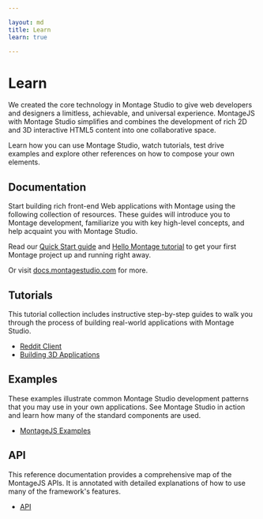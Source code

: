 ```yaml
---

layout: md
title: Learn
learn: true

---
```


# Learn

We created the core technology in Montage Studio to give web developers and designers a limitless, achievable, and universal experience. MontageJS with Montage Studio simplifies and combines the development of rich 2D and 3D interactive HTML5 content into one collaborative space. 

Learn how you can use Montage Studio, watch tutorials, test drive examples and explore other references on how to compose your own elements.


## Documentation

Start building rich front-end Web applications with Montage using the following collection of resources. These guides will introduce you to Montage development, familiarize you with key high-level concepts, and help acquaint you with Montage Studio.

Read our [Quick Start guide](http://docs.montagestudio.com/montagejs/montagejs-setup.html) and [Hello Montage tutorial](http://docs.montagestudio.com/montagejs/hello-montagejs.html) to get your first Montage project up and running right away.

Or visit [docs.montagestudio.com](http://docs.montagestudio.com) for more.


## Tutorials

This tutorial collection includes instructive step-by-step guides to walk you through the process of building real-world applications with Montage Studio.

* [Reddit Client](http://docs.montagestudio.com/montagejs/tutorial-reddit-client-with-montagejs.html)
* [Building 3D Applications](http://docs.montagestudio.com/montagejs/tutorial-3d-applications-with-montagejs.html)


## Examples

These examples illustrate common Montage Studio development patterns that you may use in your own applications.  See Montage Studio in action and learn how many of the standard components are used.

* [MontageJS Examples](http://docs.montagestudio.com/montagejs/montagejs-examples.html)


## API

This reference documentation provides a comprehensive map of the MontageJS APIs. It is annotated with detailed explanations of how to use many of the framework's features.

* [API](http://docs.montagestudio.com/api/AbstractButton.html)
